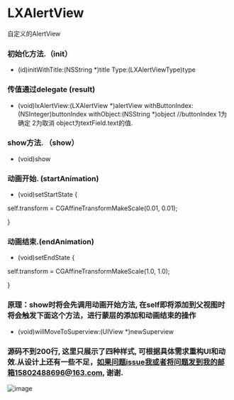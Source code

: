 # LXAlertView

自定义的AlertView


### 初始化方法.（init）
- (id)initWithTitle:(NSString *)title 
               Type:(LXAlertViewType)type

### 传值通过delegate (result)
- (void)lxAlertView:(LXAlertView *)alertView withButtonIndex:(NSInteger)buttonIndex withObject:(NSString *)object 
//buttonIndex 1为确定 2为取消  object为textField.text的值.

### show方法. （show）
- (void)show

### 动画开始. (startAnimation)
- (void)setStartState {

self.transform = CGAffineTransformMakeScale(0.01, 0.01);

}

### 动画结束.(endAnimation)
- (void)setEndState {

self.transform = CGAffineTransformMakeScale(1.0, 1.0);

}

### 原理：show时将会先调用动画开始方法, 在self即将添加到父视图时将会触发下面这个方法，进行蒙层的添加和动画结束的操作
- (void)willMoveToSuperview:(UIView *)newSuperview

### 源码不到200行, 这里只展示了四种样式, 可根据具体需求重构UI和动效.从设计上还有一些不足，如果问题issue我或者将问题发到我的邮箱15802488696@163.com, 谢谢.

![image](https://github.com/liuxu0718/LXAlertView/blob/master/screenshot.gif)

